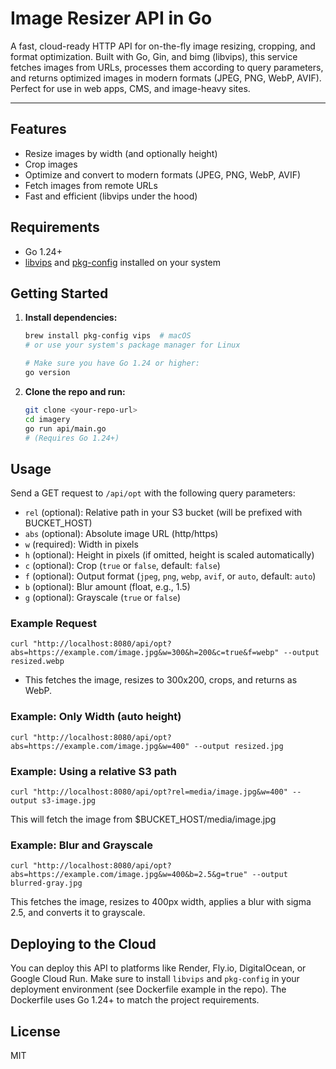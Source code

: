 # Image Resizer API in Go

A fast, cloud-ready HTTP API for on-the-fly image resizing, cropping, and format optimization.
Built with Go, Gin, and bimg (libvips), this service fetches images from URLs, processes them according to query parameters, and returns optimized images in modern formats (JPEG, PNG, WebP, AVIF).
Perfect for use in web apps, CMS, and image-heavy sites.

---

## Features
- Resize images by width (and optionally height)
- Crop images
- Optimize and convert to modern formats (JPEG, PNG, WebP, AVIF)
- Fetch images from remote URLs
- Fast and efficient (libvips under the hood)

## Requirements
- Go 1.24+
- [libvips](https://libvips.github.io/libvips/) and [pkg-config](https://www.freedesktop.org/wiki/Software/pkg-config/) installed on your system

## Getting Started

1. **Install dependencies:**
   ```sh
   brew install pkg-config vips  # macOS
   # or use your system's package manager for Linux

   # Make sure you have Go 1.24 or higher:
   go version
   ```
2. **Clone the repo and run:**
   ```sh
   git clone <your-repo-url>
   cd imagery
   go run api/main.go
   # (Requires Go 1.24+)
   ```

## Usage

Send a GET request to `/api/opt` with the following query parameters:

- `rel` (optional): Relative path in your S3 bucket (will be prefixed with BUCKET_HOST)
- `abs` (optional): Absolute image URL (http/https)
- `w` (required): Width in pixels
- `h` (optional): Height in pixels (if omitted, height is scaled automatically)
- `c` (optional): Crop (`true` or `false`, default: `false`)
- `f` (optional): Output format (`jpeg`, `png`, `webp`, `avif`, or `auto`, default: `auto`)
- `b` (optional): Blur amount (float, e.g., 1.5)
- `g` (optional): Grayscale (`true` or `false`)

### Example Request

```
curl "http://localhost:8080/api/opt?abs=https://example.com/image.jpg&w=300&h=200&c=true&f=webp" --output resized.webp
```

- This fetches the image, resizes to 300x200, crops, and returns as WebP.

### Example: Only Width (auto height)
```
curl "http://localhost:8080/api/opt?abs=https://example.com/image.jpg&w=400" --output resized.jpg
```

### Example: Using a relative S3 path

```
curl "http://localhost:8080/api/opt?rel=media/image.jpg&w=400" --output s3-image.jpg
```
This will fetch the image from $BUCKET_HOST/media/image.jpg

### Example: Blur and Grayscale

```
curl "http://localhost:8080/api/opt?abs=https://example.com/image.jpg&w=400&b=2.5&g=true" --output blurred-gray.jpg
```

This fetches the image, resizes to 400px width, applies a blur with sigma 2.5, and converts it to grayscale.

## Deploying to the Cloud

You can deploy this API to platforms like Render, Fly.io, DigitalOcean, or Google Cloud Run. Make sure to install `libvips` and `pkg-config` in your deployment environment (see Dockerfile example in the repo). The Dockerfile uses Go 1.24+ to match the project requirements.

## License

MIT 